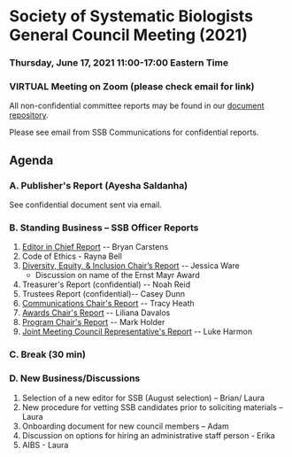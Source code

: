 # Society of Systematic Biologists General Council Meeting (2021)

### Thursday, June 17, 2021 11:00-17:00 Eastern Time

### VIRTUAL Meeting on Zoom (please check email for link)

All non-confidential committee reports may be found in our [document repository](https://github.com/systbiol/reports/tree/master/2021_June).

Please see email from SSB Communications for confidential reports.

## Agenda

### A. Publisher's Report (Ayesha Saldanha)

See confidential document sent via email.

### B. Standing Business – SSB Officer Reports

1. [Editor in Chief Report](https://github.com/systbiol/reports/blob/master/2021_June/EIC-June2021.pdf) -- Bryan Carstens
2. Code of Ethics - Rayna Bell
3. [Diversity, Equity, & Inclusion Chair’s Report](https://github.com/systbiol/reports/blob/master/2021_June/SSB_DEIC_Report_June2021.pdf) -- Jessica Ware
	* Discussion on name of the Ernst Mayr Award 
4. Treasurer's Report (confidential) -- Noah Reid
5. Trustees Report (confidential)-- Casey Dunn
6. [Communications Chair's Report](https://github.com/systbiol/reports/blob/master/2021_June/SSB_CouncilMtg-June2021_CommsReport.md) -- Tracy Heath
7. [Awards Chair's Report](https://github.com/systbiol/reports/blob/master/2021_June/awards-report-June2021.pdf) -- Liliana Davalos
8. [Program Chair's Report](https://github.com/systbiol/reports/blob/master/2021_June/SSB_Prog_Dir_June_2021.pdf) -- Mark Holder
9. [Joint Meeting Council Representative's Report](https://github.com/systbiol/reports/blob/master/2021_June/JMC_report_June2021.pdf) -- Luke Harmon

### C. Break (30 min)

### D. New Business/Discussions

1. Selection of a new editor for SSB (August selection) – Brian/ Laura
2. New procedure for vetting SSB candidates prior to soliciting materials – Laura
3. Onboarding document for new council members – Adam
4. Discussion on options for hiring an administrative staff person - Erika
5. AIBS - Laura

